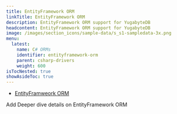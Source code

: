 ```yaml
---
title: EntityFramework ORM
linkTitle: EntityFramework ORM
description: EntityFramework ORM support for YugabyteDB
headcontent: EntityFramework ORM support for YugabyteDB
image: /images/section_icons/sample-data/s_s1-sampledata-3x.png
menu:
  latest:
    name: C# ORMs
    identifier: entityframework-orm
    parent: csharp-drivers
    weight: 600
isTocNested: true
showAsideToc: true
---
```


<ul class="nav nav-tabs-alt nav-tabs-yb">
  <li >
    <a href="/latest/drivers-orms/csharp/entityframework/" class="nav-link active">
      <i class="icon-postgres" aria-hidden="true"></i>
      EntityFramweork ORM
    </a>
  </li>

</ul>


Add Deeper dive details on EntityFramework ORM